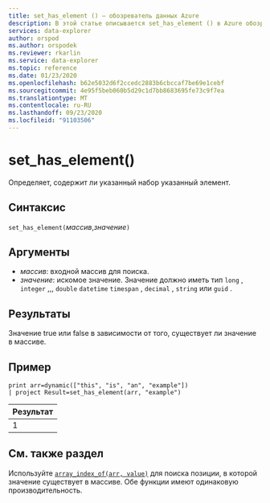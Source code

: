 ```yaml
---
title: set_has_element () — обозреватель данных Azure
description: В этой статье описывается set_has_element () в Azure обозреватель данных.
services: data-explorer
author: orspod
ms.author: orspodek
ms.reviewer: rkarlin
ms.service: data-explorer
ms.topic: reference
ms.date: 01/23/2020
ms.openlocfilehash: b62e5032d6f2ccedc2883b6cbccaf7be69e1cebf
ms.sourcegitcommit: 4e95f5beb060b5d29c1d7bb8683695fe73c9f7ea
ms.translationtype: MT
ms.contentlocale: ru-RU
ms.lasthandoff: 09/23/2020
ms.locfileid: "91103506"
---
```

# <a name="set_has_element"></a>set_has_element()

Определяет, содержит ли указанный набор указанный элемент.

## <a name="syntax"></a>Синтаксис

`set_has_element(`*массив*,*значение*`)`

## <a name="arguments"></a>Аргументы

* *массив*: входной массив для поиска.
* *значение*: искомое значение. Значение должно иметь тип `long` , `integer` ,,, `double` `datetime` `timespan` , `decimal` , `string` или `guid` .

## <a name="returns"></a>Результаты

Значение true или false в зависимости от того, существует ли значение в массиве.

## <a name="example"></a>Пример

<!-- csl: https://help.kusto.windows.net:443/Samples -->
```kusto
print arr=dynamic(["this", "is", "an", "example"]) 
| project Result=set_has_element(arr, "example")
```

|Результат|
|---|
|1|

## <a name="see-also"></a>См. также раздел

Используйте [`array_index_of(arr, value)`](arrayindexoffunction.md) для поиска позиции, в которой значение существует в массиве. Обе функции имеют одинаковую производительность.
